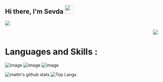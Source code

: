 ## Hi there, I'm Sevda <img src="https://github.com/TheDudeThatCode/TheDudeThatCode/blob/master/Assets/Hi.gif" width="29px">

![](https://camo.githubusercontent.com/992babdffd8c74a1502de375fbdf7e4d54773242/68747470733a2f2f6d656469612e67697068792e636f6d2f6d656469612f53576f536b4e36447854737a71494b4571762f67697068792e676966)

<img align="right" src="https://media1.giphy.com/media/13HgwGsXF0aiGY/giphy.gif" />

<br/> 

# Languages and Skills :

![image](https://img.shields.io/badge/JavaScript-F7DF1E?style=for-the-badge&logo=javascript&logoColor=black)
![image](https://img.shields.io/badge/HTML5-E34F26?style=for-the-badge&logo=html5&logoColor=white)
![image](https://img.shields.io/badge/CSS3-1572B6?style=for-the-badge&logo=css3&logoColor=white)

![mattn's github 
stats](https://github-readme-stats.vercel.app/api/top-langs/?username=sevdaimany&layout=compact&theme=material-palenight&langs_count=6&hide=c)
![Top 
Langs](https://github-readme-stats.vercel.app/api?username=sevdaimany&show_icons=true&include_all_commits=true&theme=material-palenight)

